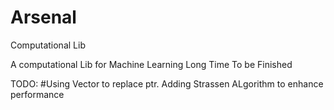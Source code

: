 # Arsenal
Computational Lib

A computational Lib for Machine Learning
Long Time To be Finished

TODO:
	#Using Vector to replace ptr.
	Adding Strassen ALgorithm to enhance performance 
